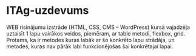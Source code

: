# ITAg-uzdevums
WEB risinājumu izstrāde (HTML, CSS, CMS – WordPress) kursā vajadzēja uztaisīt 1 lapu vairākos veidos, piemēram, ar table metodi, flexbox, grid.
Protams, ka ir metodes kuras labāk ar šo konkrēto lapu strādāja, un metodes, kuras nav pārāk labi funkcionējošas šai konkrētajai lapai.
